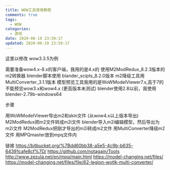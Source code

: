 ```yaml
---
title: WOW工具使用教程
comments: true
tags:
  - WOW
categories:
  - 游戏
date: 2020-08-19 23:59:17
updated: 2020-08-19 23:59:17
---
```


这里以修改 wow3.3.5为例
<!--more--> 

需要准备wow4.x-8.x的客户端，我用的是4.x的
使用M2ModRedux_8.2.3版本的m2转换器
blender脚本使用 blander_scipts_8.2.0版本
m2降级工具用 MultiConverter_3.1.1版本
模型预览工具我用的是WoWModelViewer7.x,高于7的不能预览wow3.x和wow4.x  (更高版本未测试)
blender使用2.8以前，我使用 blender-2.79b-windows64

步骤

用WoWModelViewer导出m2和skin文件 (从wow4.x以上版本导出)
M2ModRedux把m2文件转成m2i文件
blender导入m2i编辑模型，然后导出为m2i文件
M2ModRedux把刚才导出的m2i转成m2文件
用MultiConverter降级m2文件
用MPQmaster放到mpq文件内

链接
https://bitbucket.org/%7Bdd60bb38-a5e5-4c9b-b635-64391cafe8cf%7D/
https://github.com/notagain/Tools
http://www.zezula.net/en/mpq/main.html
https://model-changing.net/files/
https://model-changing.net/files/file/62-legion-wotlk-multi-converter/
